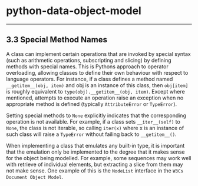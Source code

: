 # python-data-object-model

-----

## 3.3 Special Method Names

A class can implement certain operations that are invoked by special syntax (such as arithmetic operations, subscripting 
and slicing) by defining methods with special names.  This is Pythons approach to operator overloading, allowing classes
to define their own behaviour with respect to language operators.  For instance, if a class defines a method named 
`__getitem__(obj, item)` and obj is an instance of this class, then `obj[item]` is roughly equivalent to 
`type(obj).__getitem__(obj, item)`.  Except where mentioned, attempts to execute an operation raise an exception
when no appropriate method is defined (typically `AttributeError` or `TypeError`).

Setting special methods to `None` explicitly indicates that the corresponding operation is not available.  For example,
if a class sets `__iter__(self)` to `None`, the class is not iterable, so calling `iter(x)` where x is an instance of
such class will raise a `TypeError` without failing back to `__getitem__()`.

When implementing a class that emulates any built-in type, it is important that the emulation only be implemented to
the degree that it makes sense for the object being modelled.  For example, some sequences may work well with retrieve 
of individual elements, but extracting a slice from them may not make sense.  One example of this is the `NodeList`
interface in the `W3Cs Document Object Model`.